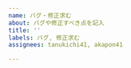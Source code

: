 ```yaml
---
name: バグ・修正求む
about: バグや修正すべき点を記入
title: ''
labels: バグ, 修正求む
assignees: tanukichi41, akapon41

---
```




